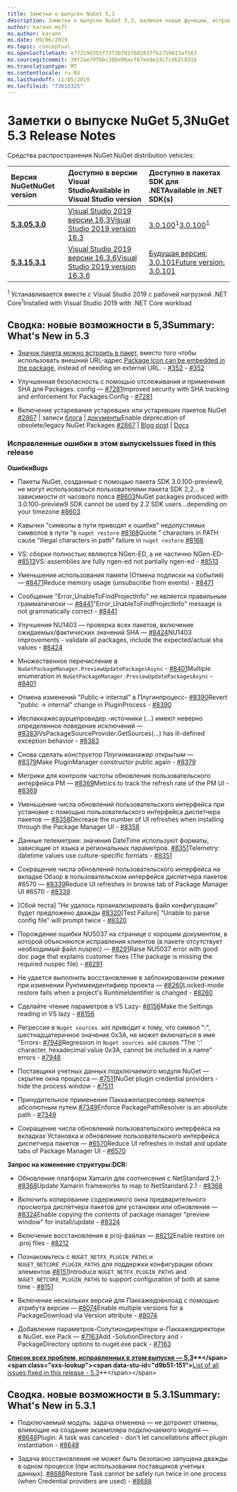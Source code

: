 ```yaml
---
title: Заметки о выпуске NuGet 5,3
description: Заметки о выпуске NuGet 5,3, включая новые функции, исправления ошибок и DCR.
author: karann-msft
ms.author: karann
ms.date: 09/06/2019
ms.topic: conceptual
ms.openlocfilehash: e77219d355f73f3bf01f68283ffb2759813af563
ms.sourcegitcommit: 39f2ae79fbbc308e06acf67ee8e24cfcdb2c831b
ms.translationtype: MT
ms.contentlocale: ru-RU
ms.lasthandoff: 11/05/2019
ms.locfileid: "73611325"
---
```

# <a name="nuget-53-release-notes"></a><span data-ttu-id="d9b51-103">Заметки о выпуске NuGet 5,3</span><span class="sxs-lookup"><span data-stu-id="d9b51-103">NuGet 5.3 Release Notes</span></span>

<span data-ttu-id="d9b51-104">Средства распространения NuGet:</span><span class="sxs-lookup"><span data-stu-id="d9b51-104">NuGet distribution vehicles:</span></span>

| <span data-ttu-id="d9b51-105">Версия NuGet</span><span class="sxs-lookup"><span data-stu-id="d9b51-105">NuGet version</span></span> | <span data-ttu-id="d9b51-106">Доступно в версии Visual Studio</span><span class="sxs-lookup"><span data-stu-id="d9b51-106">Available in Visual Studio version</span></span>| <span data-ttu-id="d9b51-107">Доступно в пакетах SDK для .NET</span><span class="sxs-lookup"><span data-stu-id="d9b51-107">Available in .NET SDK(s)</span></span>|
|:---|:---|:---|
| [<span data-ttu-id="d9b51-108">**5.3.0**</span><span class="sxs-lookup"><span data-stu-id="d9b51-108">**5.3.0**</span></span>](https://nuget.org/downloads) | [<span data-ttu-id="d9b51-109">Visual Studio 2019 версии 16,3</span><span class="sxs-lookup"><span data-stu-id="d9b51-109">Visual Studio 2019 version 16.3</span></span>](https://visualstudio.microsoft.com/downloads/) | <span data-ttu-id="d9b51-110">[3.0.100](https://dotnet.microsoft.com/download/dotnet-core/3.0)<sup>1</sup></span><span class="sxs-lookup"><span data-stu-id="d9b51-110">[3.0.100](https://dotnet.microsoft.com/download/dotnet-core/3.0)<sup>1</sup></span></span> |
| [<span data-ttu-id="d9b51-111">**5.3.1**</span><span class="sxs-lookup"><span data-stu-id="d9b51-111">**5.3.1**</span></span>](https://nuget.org/downloads) | [<span data-ttu-id="d9b51-112">Visual Studio 2019 версии 16.3.6</span><span class="sxs-lookup"><span data-stu-id="d9b51-112">Visual Studio 2019 version 16.3.6</span></span>](https://visualstudio.microsoft.com/downloads/) | [<span data-ttu-id="d9b51-113">Будущая версия: 3.0.101</span><span class="sxs-lookup"><span data-stu-id="d9b51-113">Future version: 3.0.101</span></span>](https://dotnet.microsoft.com/download/dotnet-core/3.0) |

<span data-ttu-id="d9b51-114"><sup>1</sup> Устанавливается вместе с Visual Studio 2019 с рабочей нагрузкой .NET Core</span><span class="sxs-lookup"><span data-stu-id="d9b51-114"><sup>1</sup>Installed with Visual Studio 2019 with .NET Core workload</span></span>

## <a name="summary-whats-new-in-53"></a><span data-ttu-id="d9b51-115">Сводка: новые возможности в 5,3</span><span class="sxs-lookup"><span data-stu-id="d9b51-115">Summary: What's New in 5.3</span></span>

* <span data-ttu-id="d9b51-116">[Значок пакета можно встроить в пакет](../reference/msbuild-targets.md#packing-an-icon-image-file), вместо того чтобы использовать внешний URL-адрес.</span><span class="sxs-lookup"><span data-stu-id="d9b51-116">[Package Icon can be embedded in the package](../reference/msbuild-targets.md#packing-an-icon-image-file), instead of needing an external URL.</span></span><span data-ttu-id="d9b51-117"> - [#352](https://github.com/NuGet/Home/issues/352)</span><span class="sxs-lookup"><span data-stu-id="d9b51-117"> - [#352](https://github.com/NuGet/Home/issues/352)</span></span>

* <span data-ttu-id="d9b51-118">Улучшенная безопасность с помощью отслеживания и применения SHA для Packages. config — [#7281](https://github.com/NuGet/Home/issues/7281)</span><span class="sxs-lookup"><span data-stu-id="d9b51-118">Improved security with SHA tracking and enforcement for Packages.Config - [#7281](https://github.com/NuGet/Home/issues/7281)</span></span>

* <span data-ttu-id="d9b51-119">Включение устаревания устаревших или устаревших пакетов NuGet [#2867](https://github.com/NuGet/Home/issues/2867) | записи [блога](https://devblogs.microsoft.com/nuget/deprecating-packages-on-nuget-org/) | [документы](https://docs.microsoft.com/nuget/nuget-org/deprecate-packages)</span><span class="sxs-lookup"><span data-stu-id="d9b51-119">Enable deprecation of obsolete/legacy NuGet Packages [#2867](https://github.com/NuGet/Home/issues/2867) | [Blog post](https://devblogs.microsoft.com/nuget/deprecating-packages-on-nuget-org/) | [Docs](https://docs.microsoft.com/nuget/nuget-org/deprecate-packages)</span></span>

### <a name="issues-fixed-in-this-release"></a><span data-ttu-id="d9b51-120">Исправленные ошибки в этом выпуске</span><span class="sxs-lookup"><span data-stu-id="d9b51-120">Issues fixed in this release</span></span>

<span data-ttu-id="d9b51-121">**Ошибки**</span><span class="sxs-lookup"><span data-stu-id="d9b51-121">**Bugs**</span></span>

* <span data-ttu-id="d9b51-122">Пакеты NuGet, созданные с помощью пакета SDK 3.0.100-preview9, не могут использоваться пользователями пакета SDK 2,2... в зависимости от часового пояса [#8603](https://github.com/NuGet/Home/issues/8603)</span><span class="sxs-lookup"><span data-stu-id="d9b51-122">NuGet packages produced with 3.0.100-preview9 SDK cannot be used by 2.2 SDK users...depending on your timezone [#8603](https://github.com/NuGet/Home/issues/8603)</span></span>

* <span data-ttu-id="d9b51-123">Кавычки "символы в пути приводят к ошибке" недопустимых символов в пути "в `nuget restore` [#8168](https://github.com/NuGet/Home/issues/8168)</span><span class="sxs-lookup"><span data-stu-id="d9b51-123">Quote " characters in PATH cause "Illegal characters in path" failure in `nuget restore` [#8168](https://github.com/NuGet/Home/issues/8168)</span></span>

* <span data-ttu-id="d9b51-124">VS: сборки полностью являются NGen-ED, а не частично NGen-ED- [#8513](https://github.com/NuGet/Home/issues/8513)</span><span class="sxs-lookup"><span data-stu-id="d9b51-124">VS: assemblies are fully ngen-ed not partially ngen-ed - [#8513](https://github.com/NuGet/Home/issues/8513)</span></span>

* <span data-ttu-id="d9b51-125">Уменьшение использования памяти (Отмена подписки на события) — [#8471](https://github.com/NuGet/Home/issues/8471)</span><span class="sxs-lookup"><span data-stu-id="d9b51-125">Reduce memory usage (unsubscribe from events) - [#8471](https://github.com/NuGet/Home/issues/8471)</span></span>

* <span data-ttu-id="d9b51-126">Сообщение "Error_UnableToFindProjectInfo" не является правильным грамматически — [#8441](https://github.com/NuGet/Home/issues/8441)</span><span class="sxs-lookup"><span data-stu-id="d9b51-126">"Error_UnableToFindProjectInfo" message is not grammatically correct - [#8441](https://github.com/NuGet/Home/issues/8441)</span></span>

* <span data-ttu-id="d9b51-127">Улучшения NU1403 — проверка всех пакетов, включение ожидаемых/фактических значений SHA — [#8424](https://github.com/NuGet/Home/issues/8424)</span><span class="sxs-lookup"><span data-stu-id="d9b51-127">NU1403 improvements - validate all packages, include the expected/actual sha values - [#8424](https://github.com/NuGet/Home/issues/8424)</span></span>

* <span data-ttu-id="d9b51-128">Множественное перечисление в `NuGetPackageManager.PreviewUpdatePackagesAsync` - [#8401](https://github.com/NuGet/Home/issues/8401)</span><span class="sxs-lookup"><span data-stu-id="d9b51-128">Multiple enumeration in `NuGetPackageManager.PreviewUpdatePackagesAsync` - [#8401](https://github.com/NuGet/Home/issues/8401)</span></span>

* <span data-ttu-id="d9b51-129">Отмена изменений "Public-> internal" в Плугинпроцесс- [#8390](https://github.com/NuGet/Home/issues/8390)</span><span class="sxs-lookup"><span data-stu-id="d9b51-129">Revert "public -> internal" change in PluginProcess - [#8390](https://github.com/NuGet/Home/issues/8390)</span></span>

* <span data-ttu-id="d9b51-130">Ивспаккажесаурцепровидер.-источники (...) имеют неверно определенное поведение исключений — [#8383](https://github.com/NuGet/Home/issues/8383)</span><span class="sxs-lookup"><span data-stu-id="d9b51-130">IVsPackageSourceProvider.GetSources(…) has ill-defined exception behavior - [#8383](https://github.com/NuGet/Home/issues/8383)</span></span>

* <span data-ttu-id="d9b51-131">Снова сделать конструктор Плугинманажер открытым — [#8379](https://github.com/NuGet/Home/issues/8379)</span><span class="sxs-lookup"><span data-stu-id="d9b51-131">Make PluginManager constructor public again - [#8379](https://github.com/NuGet/Home/issues/8379)</span></span>

* <span data-ttu-id="d9b51-132">Метрики для контроля частоты обновления пользовательского интерфейса PM — [#8369](https://github.com/NuGet/Home/issues/8369)</span><span class="sxs-lookup"><span data-stu-id="d9b51-132">Metrics to track the refresh rate of the PM UI - [#8369](https://github.com/NuGet/Home/issues/8369)</span></span>

* <span data-ttu-id="d9b51-133">Уменьшение числа обновлений пользовательского интерфейса при установке с помощью пользовательского интерфейса диспетчера пакетов — [#8358](https://github.com/NuGet/Home/issues/8358)</span><span class="sxs-lookup"><span data-stu-id="d9b51-133">Decrease the number of UI refreshes when installing through the Package Manager UI - [#8358](https://github.com/NuGet/Home/issues/8358)</span></span>

* <span data-ttu-id="d9b51-134">Данные телеметрии: значения DateTime используют форматы, зависящие от языка и региональных параметров. [#8351](https://github.com/NuGet/Home/issues/8351)</span><span class="sxs-lookup"><span data-stu-id="d9b51-134">Telemetry:  datetime values use culture-specific formats - [#8351](https://github.com/NuGet/Home/issues/8351)</span></span>

* <span data-ttu-id="d9b51-135">Сокращение числа обновлений пользовательского интерфейса на вкладке Обзор в пользовательском интерфейсе диспетчера пакетов #6570 — [#8339](https://github.com/NuGet/Home/issues/8339)</span><span class="sxs-lookup"><span data-stu-id="d9b51-135">Reduce UI refreshes in browse tab of Package Manager UI #6570 - [#8339](https://github.com/NuGet/Home/issues/8339)</span></span>

* <span data-ttu-id="d9b51-136">[Сбой теста] "Не удалось проанализировать файл конфигурации" будет предложено дважды [#8320](https://github.com/NuGet/Home/issues/8320)</span><span class="sxs-lookup"><span data-stu-id="d9b51-136">[Test Failure] “Unable to parse config file” will prompt twice - [#8320](https://github.com/NuGet/Home/issues/8320)</span></span>

* <span data-ttu-id="d9b51-137">Порождение ошибки NU5037 на странице с хорошим документом, в которой объясняются исправления клиентов (в пакете отсутствует необходимый файл nuspec) — [#8291](https://github.com/NuGet/Home/issues/8291)</span><span class="sxs-lookup"><span data-stu-id="d9b51-137">Raise NU5037 error with good doc page that explains customer fixes (The package is missing the required nuspec file) - [#8291](https://github.com/NuGet/Home/issues/8291)</span></span>

* <span data-ttu-id="d9b51-138">Не удается выполнить восстановление в заблокированном режиме при изменении Рунтимеидентифиер проекта — [#8260](https://github.com/NuGet/Home/issues/8260)</span><span class="sxs-lookup"><span data-stu-id="d9b51-138">Locked-mode restore fails when a project's RuntimeIdentifier is changed - [#8260](https://github.com/NuGet/Home/issues/8260)</span></span>

* <span data-ttu-id="d9b51-139">Сделайте чтение параметров в VS Lazy- [#8156](https://github.com/NuGet/Home/issues/8156)</span><span class="sxs-lookup"><span data-stu-id="d9b51-139">Make the Settings reading in VS lazy - [#8156](https://github.com/NuGet/Home/issues/8156)</span></span>

* <span data-ttu-id="d9b51-140">Регрессия в `Nuget sources add` приводит к тому, что символ ":", шестнадцатеричное значение 0x3A, не может включаться в имя "Errors- [#7948](https://github.com/NuGet/Home/issues/7948)</span><span class="sxs-lookup"><span data-stu-id="d9b51-140">Regression in `Nuget sources add` causes "The ':' character, hexadecimal value 0x3A, cannot be included in a name" errors - [#7948](https://github.com/NuGet/Home/issues/7948)</span></span>

* <span data-ttu-id="d9b51-141">Поставщики учетных данных подключаемого модуля NuGet — скрытие окна процесса — [#7511](https://github.com/NuGet/Home/issues/7511)</span><span class="sxs-lookup"><span data-stu-id="d9b51-141">NuGet plugin credential providers - hide the process window - [#7511](https://github.com/NuGet/Home/issues/7511)</span></span>

* <span data-ttu-id="d9b51-142">Принудительное применение Паккажепасресолвер является абсолютным путем [#7349](https://github.com/NuGet/Home/issues/7349)</span><span class="sxs-lookup"><span data-stu-id="d9b51-142">Enforce PackagePathResolver is an absolute path - [#7349](https://github.com/NuGet/Home/issues/7349)</span></span>

* <span data-ttu-id="d9b51-143">Сокращение числа обновлений пользовательского интерфейса на вкладках Установка и обновление пользовательского интерфейса диспетчера пакетов — [#6570](https://github.com/NuGet/Home/issues/6570)</span><span class="sxs-lookup"><span data-stu-id="d9b51-143">Reduce UI refreshes in install and update tabs of Package Manager UI - [#6570](https://github.com/NuGet/Home/issues/6570)</span></span>

<span data-ttu-id="d9b51-144">**Запрос на изменение структуры:**</span><span class="sxs-lookup"><span data-stu-id="d9b51-144">**DCR:**</span></span>

* <span data-ttu-id="d9b51-145">Обновление платформ Xamarin для соотнесения с NetStandard 2,1- [#8368](https://github.com/NuGet/Home/issues/8368)</span><span class="sxs-lookup"><span data-stu-id="d9b51-145">Update Xamarin frameworks to map to NetStandard 2.1 - [#8368](https://github.com/NuGet/Home/issues/8368)</span></span>

* <span data-ttu-id="d9b51-146">Включить копирование содержимого окна предварительного просмотра диспетчера пакетов для установки или обновления — [#8324](https://github.com/NuGet/Home/issues/8324)</span><span class="sxs-lookup"><span data-stu-id="d9b51-146">Enable copying the contents of package manager "preview window" for install/update - [#8324](https://github.com/NuGet/Home/issues/8324)</span></span>

* <span data-ttu-id="d9b51-147">Включение восстановления в proj-файлах — [#8212](https://github.com/NuGet/Home/issues/8212)</span><span class="sxs-lookup"><span data-stu-id="d9b51-147">Enable restore on .proj files - [#8212](https://github.com/NuGet/Home/issues/8212)</span></span>

* <span data-ttu-id="d9b51-148">Познакомьтесь с `NUGET_NETFX_PLUGIN_PATHS` и `NUGET_NETCORE_PLUGIN_PATHS` для поддержки конфигурации обоих элементов [#8151](https://github.com/NuGet/Home/issues/8151)</span><span class="sxs-lookup"><span data-stu-id="d9b51-148">Introduce `NUGET_NETFX_PLUGIN_PATHS` and `NUGET_NETCORE_PLUGIN_PATHS` to support configuration of both at same time - [#8151](https://github.com/NuGet/Home/issues/8151)</span></span>

* <span data-ttu-id="d9b51-149">Включение нескольких версий для Паккажедовнлоад с помощью атрибута версии — [#8074](https://github.com/NuGet/Home/issues/8074)</span><span class="sxs-lookup"><span data-stu-id="d9b51-149">Enable multiple versions for a PackageDownload via Version attribute - [#8074](https://github.com/NuGet/Home/issues/8074)</span></span>

* <span data-ttu-id="d9b51-150">Добавление параметров-Солутиондиректори и-Паккажедиректори в NuGet. exe Pack — [#7163](https://github.com/NuGet/Home/issues/7163)</span><span class="sxs-lookup"><span data-stu-id="d9b51-150">Add -SolutionDirectory and -PackageDirectory options to nuget.exe pack - [#7163](https://github.com/NuGet/Home/issues/7163)</span></span>

<span data-ttu-id="d9b51-151">**[Список всех проблем, исправленных в этом выпуске — 5,3](https://github.com/nuget/home/issues?q=is%3Aissue+is%3Aclosed+milestone%3A%225.3")**</span><span class="sxs-lookup"><span data-stu-id="d9b51-151">**[List of all issues fixed in this release - 5.3](https://github.com/nuget/home/issues?q=is%3Aissue+is%3Aclosed+milestone%3A%225.3")**</span></span>

## <a name="summary-whats-new-in-531"></a><span data-ttu-id="d9b51-152">Сводка. новые возможности в 5.3.1</span><span class="sxs-lookup"><span data-stu-id="d9b51-152">Summary: What's New in 5.3.1</span></span>

* <span data-ttu-id="d9b51-153">Подключаемый модуль: задача отменена — не дотронет отмены, влияющие на создание экземпляра подключаемого модуля — [#8648](https://github.com/NuGet/Home/issues/8648)</span><span class="sxs-lookup"><span data-stu-id="d9b51-153">Plugin: A task was canceled - don't let cancellations affect plugin instantiation - [#8648](https://github.com/NuGet/Home/issues/8648)</span></span>

* <span data-ttu-id="d9b51-154">Задача восстановления не может быть безопасно запущена дважды в одном процессе (при использовании поставщиков учетных данных). [#8688](https://github.com/NuGet/Home/issues/8688)</span><span class="sxs-lookup"><span data-stu-id="d9b51-154">Restore Task cannot be safely run twice in one process (when Credential providers are used) - [#8688](https://github.com/NuGet/Home/issues/8688)</span></span>
